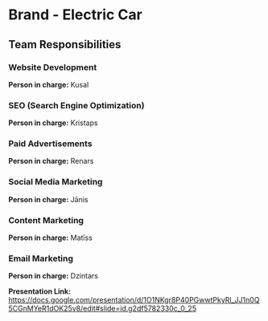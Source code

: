# Brand - Electric Car

## Team Responsibilities

### Website Development

**Person in charge:** Kusal

### SEO (Search Engine Optimization)

**Person in charge:** Kristaps

### Paid Advertisements

**Person in charge:** Renars

### Social Media Marketing

**Person in charge:** Jānis

### Content Marketing

**Person in charge:** Matīss

### Email Marketing

**Person in charge:** Dzintars

**Presentation Link:** https://docs.google.com/presentation/d/1O1NKgr8P40PGwwtPkyRl_JJ1n0Q5CGnMYeR1dOK25v8/edit#slide=id.g2df5782330c_0_25
